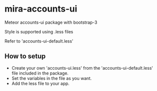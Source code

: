 mira-accounts-ui
================

Meteor accounts-ui package with bootstrap-3 

Style is supported using .less files

Refer to 'accounts-ui-default.less' 

How to setup
------------

 - Create your own 'accounts-ui.less' from the 'accounts-ui-default.less' file included in the package.
 - Set the variables in the file as you want.
 - Add the less file to your app.
 
 
